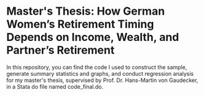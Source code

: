 # Master's Thesis: How German Women’s Retirement Timing Depends on Income, Wealth, and Partner’s Retirement
In this repository, you can find the code I used to construct the sample, generate summary statistics and graphs, and conduct regression analysis for my master's thesis, supervised by Prof. Dr. Hans-Martin von Gaudecker, in a Stata do file named code_final.do.
